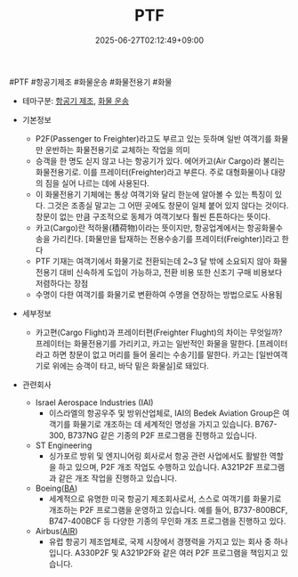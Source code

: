 ﻿---
title: "PTF"
date: 2025-06-27T02:12:49+09:00
lastmod: 2025-06-27T02:12:49+09:00
type: docs
sidebar:
  open: true
weight: 6
---
<div style="display:none">
  <meta property="article:published_time" content="2025-06-26T17:12:49Z" />
  <meta property="article:modified_time" content="2025-06-26T17:12:49Z" />
</div>
#PTF #항공기제조 #화물운송 #화물전용기 #화물 

- 테마구분: [항공기 제조](/industry-study/항공기-제조/), [화물 운송](/industry-study/화물-운송/)

- 기본정보
	- P2F(Passenger to Freighter)라고도 부르고 있는 듯하며 일반 여객기를 화물만 운반하는 화물전용기로 교체하는 작업을 의미
	- 승객을 한 명도 싣지 않고 나는 항공기가 있다. 에어카고(Air Cargo)라 불리는 화물전용기로. 이를 프레이터(Freighter)라고 부른다. 주로 대형화물이나 대량의 짐을 실어 나르는 데에 사용된다.
	- 이 화물전용기 기체에는 통상 여객기와 달리 한눈에 알아볼 수 있는 특징이 있다. 그것은 조종실 말고는 그 어떤 곳에도 창문이 일체 붙어 있지 않다는 것이다. 창문이 없는 만큼 구조적으로 동체가 여객기보다 훨씬 튼튼하다는 뜻이다.
	- 카고(Cargo)란 적하물(積荷物)이라는 뜻이지만, 항공업계에서는 항공화물수송을 가리킨다. [화물만을 탑재하는 전용수송기를 프레이터(Freighter)]라고 한다
	- PTF 기재는 여객기에서 화물기로 전환되는데 2~3 달 밖에 소요되지 않아 화물전용기 대비 신속하게 도입이 가능하고, 전환 비용 또한 신조기 구매 비용보다 저렴하다는 장점
	- 수명이 다한 여객기를 화물기로 변환하여 수명을 연장하는 방법으로도 사용됨

- 세부정보
	- 카고편(Cargo Flight)과 프레이터편(Freighter Flught)의 차이는 무엇일까?
		프레이터는 화물전용기를 가리키고, 카고는 일반적인 화물을 말한다. [프레이터라고 하면 창문이 없고 머리를 들어 올리는 수송기]를 말한다. 카고는 [일반여객기로 위에는 승객이 타고, 바닥 밑은 화물실]로 돼있다.

- 관련회사
	- Israel Aerospace Industries (IAI)
		- 이스라엘의 항공우주 및 방위산업체로, IAI의 Bedek Aviation Group은 여객기를 화물기로 개조하는 데 세계적인 명성을 가지고 있습니다. B767-300, B737NG 같은 기종의 P2F 프로그램을 진행하고 있습니다.
	- ST Engineering
		- 싱가포르 방위 및 엔지니어링 회사로서 항공 관련 사업에서도 활발한 역할을 하고 있으며, P2F 개조 작업도 수행하고 있습니다. A321P2F 프로그램과 같은 개조 작업을 진행하고 있습니다.
	- Boeing([BA](/company-analysis/ba/))
		- 세계적으로 유명한 미국 항공기 제조회사로서, 스스로 여객기를 화물기로 개조하는 P2F 프로그램을 운영하고 있습니다. 예를 들어, B737-800BCF, B747-400BCF 등 다양한 기종의 무인화 개조 프로그램을 진행하고 있다.
	- Airbus([AIR](/company-analysis/air/))
		- 유럽 항공기 제조업체로, 국제 시장에서 경쟁력을 가지고 있는 회사 중 하나입니다. A330P2F 및 A321P2F와 같은 여러 P2F 프로그램을 책임지고 있습니다.
